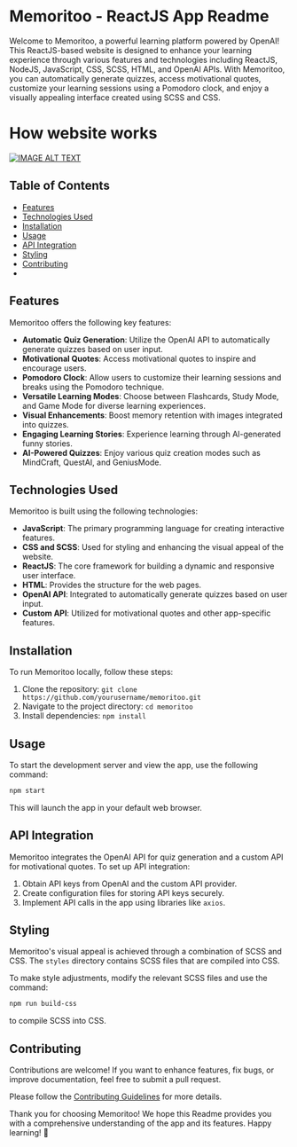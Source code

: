 
# Memoritoo - ReactJS App Readme

Welcome to Memoritoo, a powerful learning platform powered by OpenAI! This ReactJS-based website is designed to enhance your learning experience through various features and technologies including ReactJS, NodeJS, JavaScript, CSS, SCSS, HTML, and OpenAI APIs. With Memoritoo, you can automatically generate quizzes, access motivational quotes, customize your learning sessions using a Pomodoro clock, and enjoy a visually appealing interface created using SCSS and CSS.

# How website works

[![IMAGE ALT TEXT](http://img.youtube.com/vi/kx4aKYlviYs/0.jpg)](http://www.youtube.com/watch?v=kx4aKYlviYs "Memoritoo")
## Table of Contents

- [Features](#features)
- [Technologies Used](#technologies-used)
- [Installation](#installation)
- [Usage](#usage)
- [API Integration](#api-integration)
- [Styling](#styling)
- [Contributing](#contributing)
- 
## Features

Memoritoo offers the following key features:

- **Automatic Quiz Generation**: Utilize the OpenAI API to automatically generate quizzes based on user input.
- **Motivational Quotes**: Access motivational quotes to inspire and encourage users.
- **Pomodoro Clock**: Allow users to customize their learning sessions and breaks using the Pomodoro technique.
- **Versatile Learning Modes**: Choose between Flashcards, Study Mode, and Game Mode for diverse learning experiences.
- **Visual Enhancements**: Boost memory retention with images integrated into quizzes.
- **Engaging Learning Stories**: Experience learning through AI-generated funny stories.
- **AI-Powered Quizzes**: Enjoy various quiz creation modes such as MindCraft, QuestAI, and GeniusMode.

## Technologies Used

Memoritoo is built using the following technologies:

- **JavaScript**: The primary programming language for creating interactive features.
- **CSS and SCSS**: Used for styling and enhancing the visual appeal of the website.
- **ReactJS**: The core framework for building a dynamic and responsive user interface.
- **HTML**: Provides the structure for the web pages.
- **OpenAI API**: Integrated to automatically generate quizzes based on user input.
- **Custom API**: Utilized for motivational quotes and other app-specific features.

## Installation

To run Memoritoo locally, follow these steps:

1. Clone the repository: `git clone https://github.com/yourusername/memoritoo.git`
2. Navigate to the project directory: `cd memoritoo`
3. Install dependencies: `npm install`

## Usage

To start the development server and view the app, use the following command:

```bash
npm start
```

This will launch the app in your default web browser.

## API Integration

Memoritoo integrates the OpenAI API for quiz generation and a custom API for motivational quotes. To set up API integration:

1. Obtain API keys from OpenAI and the custom API provider.
2. Create configuration files for storing API keys securely.
3. Implement API calls in the app using libraries like `axios`.

## Styling

Memoritoo's visual appeal is achieved through a combination of SCSS and CSS. The `styles` directory contains SCSS files that are compiled into CSS.

To make style adjustments, modify the relevant SCSS files and use the command:

```bash
npm run build-css
```

to compile SCSS into CSS.

## Contributing

Contributions are welcome! If you want to enhance features, fix bugs, or improve documentation, feel free to submit a pull request.

Please follow the [Contributing Guidelines](CONTRIBUTING.md) for more details.

Thank you for choosing Memoritoo! We hope this Readme provides you with a comprehensive understanding of the app and its features. Happy learning! 🌟
